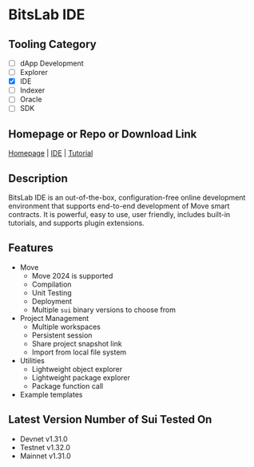 # BitsLab IDE

## Tooling Category

- [ ] dApp Development
- [ ] Explorer
- [x] IDE
- [ ] Indexer
- [ ] Oracle
- [ ] SDK

## Homepage or Repo or Download Link

[Homepage](https://www.bitslab.xyz/bitslabide) | [IDE](https://ide.bitslab.xyz/) | [Tutorial](https://www.youtube.com/watch?v=-9-WkqQwtu8)

## Description

BitsLab IDE is an out-of-the-box, configuration-free online development environment that supports end-to-end development of Move smart contracts. It is powerful, easy to use, user friendly, includes built-in tutorials, and supports plugin extensions.

## Features
- Move
    - Move 2024 is supported
    - Compilation
    - Unit Testing
    - Deployment
    - Multiple `sui` binary versions to choose from
- Project Management
    - Multiple workspaces
    - Persistent session
    - Share project snapshot link
    - Import from local file system
- Utilities
    - Lightweight object explorer
    - Lightweight package explorer
    - Package function call
- Example templates

## Latest Version Number of Sui Tested On

- Devnet v1.31.0
- Testnet v1.32.0
- Mainnet v1.31.0
